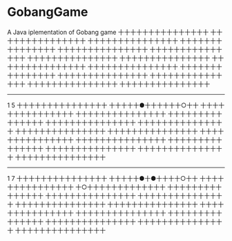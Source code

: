 # GobangGame
A Java iplementation of Gobang game
十十十十十十十十十十十十十十十
十十十十十十十十十十十十十十十
十十十十十十十十十十十十十十十
十十十十十十十十十十十十十十十
十十十十十十十十十十十十十十十
十十十十十十十十十十十十十十十
十十十十十十十十十十十十十十十
十十十十十十十十十十十十十十十
十十十十十十十十十十十十十十十
十十十十十十十十十十十十十十十
十十十十十十十十十十十十十十十
十十十十十十十十十十十十十十十
十十十十十十十十十十十十十十十
十十十十十十十十十十十十十十十
十十十十十十十十十十十十十十十
***********************************************************************
1 5
十十十十十十十十十十十十十十十
十十十十十●十十十十十十○十十
十十十十十十十十十十十十十十十
十十十十十十十十十十十十十十十
十十十十十十十十十十十十十十十
十十十十十十十十十十十十十十十
十十十十十十十十十十十十十十十
十十十十十十十十十十十十十十十
十十十十十十十十十十十十十十十
十十十十十十十十十十十十十十十
十十十十十十十十十十十十十十十
十十十十十十十十十十十十十十十
十十十十十十十十十十十十十十十
十十十十十十十十十十十十十十十
十十十十十十十十十十十十十十十
***********************************************************************
1 7
十十十十十十十十十十十十十十十
十十十十十●十●十十十十○十十
十十十十十十十十十十十十十十十
十○十十十十十十十十十十十十十
十十十十十十十十十十十十十十十
十十十十十十十十十十十十十十十
十十十十十十十十十十十十十十十
十十十十十十十十十十十十十十十
十十十十十十十十十十十十十十十
十十十十十十十十十十十十十十十
十十十十十十十十十十十十十十十
十十十十十十十十十十十十十十十
十十十十十十十十十十十十十十十
十十十十十十十十十十十十十十十
十十十十十十十十十十十十十十十
